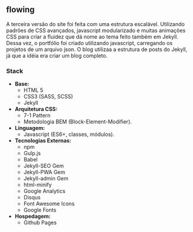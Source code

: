 ## flowing
A terceira versão do site foi feita com uma estrutura escalável. Utilizando padrões de CSS avançados, javascript modularizado e muitas animações CSS para criar a fluidez que dá nome ao tema feito também em Jekyll. Dessa vez, o portfólio foi criado utilizando javascript, carregando os projetos de um arquivo json. O blog utilizaa a estrutura de posts do Jekyll, já que a idéia era criar um blog completo.
### Stack
* **Base:** 
    * HTML 5 
    * CSS3 (SASS, SCSS)
    * Jekyll
* **Arquitetura CSS:** 
    * 7-1 Pattern
    * Metodologia BEM (Block-Element-Modifier).
* **Linguagem:** 
    * Javascript (ES6+, classes, módulos).
* **Tecnologias Externas:** 
    * npm 
    * Gulp.js
    * Babel
    * Jekyll-SEO Gem
    * Jekyll-PWA Gem
    * Jekyll-admin Gem
    * html-minify 
    * Google Analytics
    * Disqus
    * Font Awesome Icons
    * Google Fonts
* **Hospedagem:** 
    * Github Pages